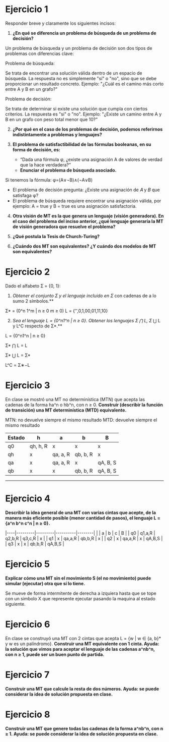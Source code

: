 # Ejercicio 1

Responder breve y claramente los siguientes incisos:

1. **¿En qué se diferencia un problema de búsqueda de un problema de decisión?**

Un problema de búsqueda y un problema de decisión son dos tipos de problemas con diferencias clave:

Problema de búsqueda:

Se trata de encontrar una solución válida dentro de un espacio de búsqueda.
La respuesta no es simplemente "sí" o "no", sino que se debe proporcionar un resultado concreto.
Ejemplo: "¿Cuál es el camino más corto entre A y B en un grafo?"

Problema de decisión:

Se trata de determinar si existe una solución que cumpla con ciertos criterios.
La respuesta es "sí" o "no".
Ejemplo: "¿Existe un camino entre A y B en un grafo con peso total menor que 10?"


2. **¿Por qué en el caso de los problemas de decisión, podemos referirnos indistintamente a problemas y lenguajes?**

3. **El problema de satisfactibilidad de las fórmulas booleanas, en su forma de decisión, es:**
   - “Dada una fórmula φ, ¿existe una asignación A de valores de verdad que la hace verdadera?”
   - **Enunciar el problema de búsqueda asociado.**

Si tenemos la fórmula: φ=(A∨¬B)∧(¬A∨B)

- El problema de decisión pregunta: ¿Existe una asignación de 𝐴 y 𝐵 que satisfaga φ?
- El problema de búsqueda requiere encontrar una asignación válida, por ejemplo: A = true y B = true es una asignación satisfactoria.


4. **Otra visión de MT es la que genera un lenguaje (visión generadora). En el caso del problema del inciso anterior, ¿qué lenguaje generaría la MT de visión generadora que resuelve el problema?**



5. **¿Qué postula la Tesis de Church-Turing?**



6. **¿Cuándo dos MT son equivalentes? ¿Y cuándo dos modelos de MT son equivalentes?**




# Ejercicio 2

Dado el alfabeto Ʃ = {0, 1}:

1. **Obtener el conjunto Ʃ* y el lenguaje incluido en Ʃ* con cadenas de a lo sumo 2 símbolos.**


Ʃ* = (0^n 1^m | n ≥ 0 m ≥ 0)
L = {'',0,1,00,01,11,10}


2. **Sea el lenguaje L = {0^n1^n | n ≥ 0}. Obtener los lenguajes Ʃ* ⋂ L, Ʃ* ⋃ L y L^C respecto de Ʃ*.**

L = {0^n1^n | n ≥ 0}

Ʃ* ⋂ L = L

Ʃ* ⋃ L = Ʃ*

L^C = Σ∗−L

# Ejercicio 3

En clase se mostró una MT no determinística (MTN) que acepta las cadenas de la forma ha^n o hb^n, con n ≥ 0. **Construir (describir la función de transición) una MT determinística (MTD) equivalente.**

MTN: no devuelve siempre el mismo resultado 
MTD: devuelve siempre el mismo resultado



| Estado | h         | a         | b         | B         |
|--------|----------|----------|----------|----------|
| q0     | qh, h, R | x        | x        | x        |
| qh     | x        | qa, a, R | qb, b, R | x        |
| qa     | x        | qa, a, R | x        | qA, B, S |
| qb     | x        | x        | qb, b, R | qA, B, S |

---


# Ejercicio 4

**Describir la idea general de una MT con varias cintas que acepte, de la manera más eficiente posible (menor cantidad de pasos), el lenguaje L = {a^n b^n c^n | n ≥ 0}.**


|----|---------|---------|----------|--------|
|    |   a     |    b            |        c                |    B   | 
| q0 | q1,a,R  |    q2,b,R     |     q3,c,R                |    x   |
| q1 |   x     |  qa,a,R |  qb,b,R  |    x   |
| q2 |   x     |  qa,a,R |     x    | qA,B,S |
| q3 |   x     |   x     |  qb,b,R  | qA,B,S |



# Ejercicio 5

**Explicar cómo una MT sin el movimiento S (el no movimiento) puede simular (ejecutar) otra que sí lo tiene.**

Se mueve de forma intermitente de derecha a izquiera hasta que se tope con un simbolo X que represente ejecutar pasando la maquina al estado siguiente.

# Ejercicio 6

En clase se construyó una MT con 2 cintas que acepta L = {w | w ∈ {a, b}* y w es un palíndromo}. **Construir una MT equivalente con 1 cinta. Ayuda: la solución que vimos para aceptar el lenguaje de las cadenas a^nb^n, con n ≥ 1, puede ser un buen punto de partida.**

# Ejercicio 7

**Construir una MT que calcule la resta de dos números. Ayuda: se puede considerar la idea de solución propuesta en clase.**

# Ejercicio 8

**Construir una MT que genere todas las cadenas de la forma a^nb^n, con n ≥ 1. Ayuda: se puede considerar la idea de solución propuesta en clase.**


